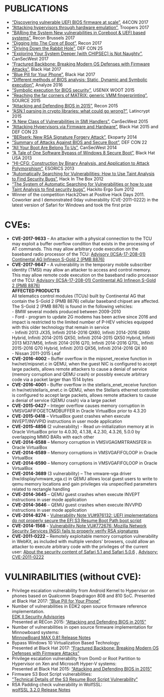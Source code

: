 # PUBLICATIONS
  
* [“Discovering vulnerable UEFI BIOS firmware at scale”](https://github.com/abazhaniuk/Publications/blob/master/2017/44CON_2017/Bulygin_Bazhaniuk_44con.pdf), 44CON 2017
* [“Attacking hypervisors through hardware emulation”](https://github.com/abazhaniuk/Publications/blob/master/2017/Troopers_2017/TR17_Attacking_hypervisor_through_hardwear_emulation.pdf), Troopers 2017
* [“BARing the System New vulnerabilities in Coreboot & UEFI based systems”](https://github.com/abazhaniuk/Publications/blob/master/2017/REConBrussels_2017/REConBrussels2017_BARing_the_system.pdf), Recon Brussels 2017
* [“Digging Into The Core of Boot”](https://github.com/abazhaniuk/Publications/blob/master/2017/RECon_2017/DiggingIntoTheCoreOfBoot.pdf), Recon 2017
* [“Driving Down the Rabbit Hole”](https://github.com/abazhaniuk/Publications/blob/master/2017/DEFCON25/DC25_Driving%20down%20the%20rabbit%20hole-Mickey_Jesse_Oleksander.pdf), DEF CON 25
* [“Exploring Your System Deeper \[with CHIPSEC\] is Not Naughty”](https://github.com/abazhaniuk/Publications/blob/master/2017/CanSecWest_2017/csw2017_ExploringYourSystemDeeper_updated.pdf), CanSecWest 2017
* [“Fractured Backbone: Breaking Modern OS Defenses with Firmware Attacks”](https://github.com/abazhaniuk/Publications/blob/master/2017/BlackHat_USA_2017/us-17-Bulygin-Fractured-Backbone-Breaking-Modern-OS-Defenses-With-Firmware-Attacks.pdf), Black Hat 2017
* [“Blue Pill for Your Phone”](https://github.com/abazhaniuk/Publications/blob/master/2017/Ekoparty13_2017/us-17-Bazhaniuk-Bulygin-BluePill-for-Your-Phone.pdf), Black Hat 2017
* [“Different methods of BIOS analysis: Static, Dynamic and Symbolic execution”](https://github.com/abazhaniuk/Publications/blob/master/2016/analyze.cc_2016/Different_methods_of_BIOS_analysis.pdf), Analyze 2016
* [“Symbolic execution for BIOS security”](https://github.com/abazhaniuk/Publications/blob/master/2015/USENIX_WOOT_2015/woot15_slides_bazhaniuk.pdf), USENIX WOOT 2015
* [“Reaching the far corners of MATRIX: generic VMM fingerprinting”](https://github.com/abazhaniuk/Publications/blob/master/2015/SOURCE_2015/source-seattle-2015-generic_vmm_fingerprinting.pdf), SOURCE 2015
* [“Attacking and Defending BIOS in 2015”](https://github.com/abazhaniuk/Publications/blob/master/2015/RECon_2015/AttackingAndDefendingBIOS-RECon2015.pdf), Recon 2015
* [“ASN.1 parsing in crypto libraries: what could go wrong?”](https://github.com/abazhaniuk/Publications/blob/master/2015/Latincrypt_2015/ASN1_parsing_issues_in_crypto_Latincrypt2015.pdf), Latincrypt 2015
* [“A New Class of Vulnerabilities in SMI Handlers”](https://github.com/abazhaniuk/Publications/blob/master/2015/CanSecWest_2015/ANewClassOfVulnInSMIHandlers_csw2015.pdf), CanSecWest 2015
* [“Attacking Hypervisors via Firmware and Hardware”](https://github.com/abazhaniuk/Publications/blob/master/2015/BlackHat_DEFCON_2015/AttackingHypervisorsViaFirmware_bhusa15_dc23.pdf), Black Hat 2015 and DEF CON 23
* [“BERserk: New RSA Signature Forgery Attack”](https://github.com/abazhaniuk/Publications/blob/master/2014/Ekoparty10/eko10-BERserk_New_RSA_Signature_Forgery_Attack.pdf), Ekoparty 2014
* [“Summary of Attacks Against BIOS and Secure Boot”](https://github.com/abazhaniuk/Publications/blob/master/2014/DEFCON22/DEFCON22-BIOSAttacks.pdf), DEF CON 22
* [“All Your Boot Are Belong To Us”](https://github.com/abazhaniuk/Publications/blob/master/2014/CanSecWest_2014/AllYourBoot_csw14-intel-final.pdf), CanSecWest 2014
* [“A Tale of One Software Bypass of Windows 8 Secure Boot”](https://github.com/abazhaniuk/Publications/blob/master/2013/BlackHat_USA_2013/Windows8SecureBoot_Bulygin-Furtak-Bazhniuk_BHUSA2013.pdf), Black Hat USA 2013
* [“HI-CFG: Construction by Binary Analysis, and Application to Attack Polymorphism”](https://github.com/abazhaniuk/Publications/blob/master/2013/ESORICS_2013/caselden13esorics.pdf), ESORICS 2013
* [“Automatically Searching for Vulnerabilities: How to Use Taint Analysis to Find Security Bugs”](https://github.com/abazhaniuk/Publications/blob/master/2012/HITBsecconf2012ams/D2T1%20-%20Alex%20Bazhanyuk%20and%20Nikita%20Tarakanov%20-%20Automatically%20Searching%20for%20Vulnerabilities.pdf), Hack In The Box 2012
* [“The System of Automatic Searching for Vulnerabilities or how to use Taint Analysis to find security bugs”](https://github.com/abazhaniuk/Publications/blob/master/2012/HackitoErgoSum_2012/HES2012-ntarakanov-SASV_ABazhanyuk.pdf), Hackito Ergo Sum 2012
* Winner of the competition Hack2Own at Positive Hack Days 2011. Coworker and I demonstrated 0day vulnerability (CVE-2011-0222) in the latest version of Safari for Windows and took the first prize

# CVEs:

* **CVE-2017-9633** – An attacker with a physical connection to the TCU may exploit a buffer overflow condition that exists in the processing of AT commands. This may allow arbitrary code execution on the baseband radio processor of the TCU:
[Advisory (ICSA-17-208-01) Continental AG Infineon S-Gold 2 (PMB 8876)](https://ics-cert.us-cert.gov/advisories/ICSA-17-208-01)
* **CVE-2017-9647** – A vulnerability in the temporary mobile subscriber identity (TMSI) may allow an attacker to access and control memory. This may allow remote code execution on the baseband radio processor of the TCU:
[Advisory (ICSA-17-208-01) Continental AG Infineon S-Gold 2 (PMB 8876)](https://ics-cert.us-cert.gov/advisories/ICSA-17-208-01) <br>
 **AFFECTED PRODUCTS**<br>
 All telematics control modules (TCUs) built by Continental AG that contain the S-Gold 2 (PMB 8876) cellular baseband chipset are affected. The S-Gold 2 (PMB 8876) is found in the following vehicles:<br>
 \- BMW several models produced between 2009-2010<br>
 \- Ford - program to update 2G modems has been active since 2016 and impact is restricted to the limited number of P-HEV vehicles equipped with this older technology that remain in service<br>
 \- Infiniti 2013 JX35, Infiniti 2014-2016 QX60, Infiniti 2014-2016 QX60 Hybrid, Infiniti 2014-2015 QX50, Infiniti 2014-2015 QX50 Hybrid, Infiniti 2013 M37/M56, Infiniti 2014-2016 Q70, Infiniti 2014-2016 Q70L, Infiniti 2015-2016 Q70 Hybrid, Infiniti 2013 QX56, Infiniti 2014-2016 QX 80<br>
 \- Nissan 2011-2015 Leaf<br>
* **CVE-2016-4002** – Buffer overflow in the mipsnet_receive function in hw/net/mipsnet.c in QEMU, when the guest NIC is configured to accept large packets, allows remote attackers to cause a denial of service (memory corruption and QEMU crash) or possibly execute arbitrary code via a packet larger than 1514 bytes
* **CVE-2016-4001** – Buffer overflow in the stellaris_enet_receive function in hw/net/stellaris_enet.c in QEMU, when the Stellaris ethernet controller is configured to accept large packets, allows remote attackers to cause a denial of service (QEMU crash) via a large packet
* **CVE-2015-0427** – Integer overflow causes memory corruption in VMSVGAFIFOGETCMDBUFFER in Oracle VirtualBox prior to 4.3.20
* **CVE-2015-0418** – VirtualBox guest crashes when execute INVEPT/INVVPID instructions in user mode application
* **CVE-2015-4856** (2 vulnerability) - Read un-initialization memory at in Oracle VirtualBox prior to 4.0.30, 4.1.38, 4.2.30, 4.3.26, 5.0.0 by overlapping MMIO BARs with each other
* **CVE-2014-6588** – Memory corruption in VMSVGAGMRTRANSFER in Oracle VirtualBox
* **CVE-2014-6589** – Memory corruptions in VMSVGAFIFOLOOP in Oracle VirtualBox
* **CVE-2014-6590** – Memory corruptions in VMSVGAFIFOLOOP in Oracle VirtualBox
* **CVE-2014-3689** (3 vulnerability) – The vmware-vga driver (hw/display/vmware_vga.c) in QEMU allows local guest users to write to qemu memory locations and gain privileges via unspecified parameters related to rectangle handling
* **CVE-2014-3645** – QEMU guest crashes when execute INVEPT instructions in user mode application
* **CVE-2014-3646** – QEMU guest crashes when execute INVVPID instructions in user mode application
* **CVE-2014-8274** - [Vulnerability Note VU#976132: UEFI implementations do not properly secure the EFI S3 Resume Boot Path boot script](http://www.kb.cert.org/vuls/id/976132)
* **CVE-2014-1568** - [Vulnerability Note VU#772676: Mozilla Network Security Services (NSS) fails to properly verify RSA signatures](http://www.kb.cert.org/vuls/id/772676)
* **CVE-2011-0222** – Remotely exploitable memory corruption vulnerability in WebKit, as included with multiple vendors' browsers, could allow an attacker to execute arbitrary code with the privileges of the current user: 
 [About the security content of Safari 5.1 and Safari 5.0.6](http://support.apple.com/kb/ht4808) , [Advisory: CVE-2011-0222](http://seclists.org/fulldisclosure/2011/Jul/302)

# VULNIRABILITIES (without CVE):
* Privilege escalation vulnerability from Android Kernel to Hypervisor on phones based on Qualcomm Snapdragon 808 and 810 SoC. Presented at Black Hat 2017: [“Blue Pill for Your Phone”](https://www.blackhat.com/docs/us-17/wednesday/us-17-Bazhaniuk-BluePill-For-Your-Phone.pdf) 
* Number of vulnerabilities in EDK2 open source firmware reference implementation.<br> 
 [EDK II Security Advisories](https://www.gitbook.com/book/edk2-docs/security-advisory/details)<br>
 Presented at RECon 2015:  [“Attacking and Defending BIOS in 2015”](https://github.com/abazhaniuk/Publications/blob/master/2015/RECon_2015/AttackingAndDefendingBIOS-RECon2015.pdf)<br>
* Number of vulnerabilities in open source firmware implementation for Minnowboard systems:<br>
 [MinnowBoard MAX 0.81 Release Notes](http://firmware.intel.com/sites/default/files/MinnowBoard_MAX-Rel_0.81-ReleaseNotes.txt) 
* Bypass Windows 10 Virtualization Based Technology: <br>
 Presented at Black Hat 2017: [“Fractured Backbone: Breaking Modern OS Defenses with Firmware Attacks”](https://www.blackhat.com/docs/us-17/wednesday/us-17-Bulygin-Fractured-Backbone-Breaking-Modern-OS-Defenses-With-Firmware-Attacks.pdf)
* Privilege escalation vulnerability from Dom0 or Root Partition to Hypervisor on Xen and Microsoft Hyper-V systems:<br>
 Presented at Black Hat 2015: [“Attacking and Defending BIOS in 2015”](https://github.com/abazhaniuk/Publications/blob/master/2015/RECon_2015/AttackingAndDefendingBIOS-RECon2015.pdf) 
* Firmware S3 Boot Script vulnerabilities: <br>
 ["Technical Details of the S3 Resume Boot Script Vulnerability"](https://github.com/abazhaniuk/Publications/blob/master/2015/WP_Intel_ATR_S3_ResBS_Vuln.pdf)
* RSA Padding check vulnerability in WolfSSL:<br>
 [wolfSSL 3.2.0 Release Notes](http://www.wolfssl.com/yaSSL/Blog/Entries/2014/9/12_CyaSSL_3.2.0_Released.html)
